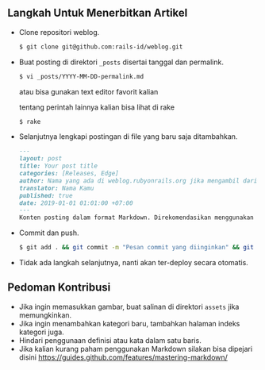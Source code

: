 ## Langkah Untuk Menerbitkan Artikel

- Clone repositori weblog.

    ``` bash
    $ git clone git@github.com:rails-id/weblog.git
    ```

- Buat posting di direktori `_posts` disertai tanggal dan permalink.

    ``` bash
    $ vi _posts/YYYY-MM-DD-permalink.md
    ```
    atau bisa gunakan text editor favorit kalian

    tentang perintah lainnya kalian bisa lihat di rake

    ``` bash
    $ rake
    ```

- Selanjutnya lengkapi postingan di file yang baru saja ditambahkan.

    ``` markdown
    ---
    layout: post
    title: Your post title
    categories: [Releases, Edge]
    author: Nama yang ada di weblog.rubyonrails.org jika mengambil dari sumber eksternal
    translator: Nama Kamu
    published: true
    date: 2019-01-01 01:01:00 +07:00
    ---
    Konten posting dalam format Markdown. Direkomendasikan menggunakan Markdown (.md, .markdown) dan hindari penulisan HTML kecuali ada sesuatu yang ingin di embed
    ```

- Commit dan push.

    ``` bash
    $ git add . && git commit -m "Pesan commit yang diinginkan" && git push
    ```

- Tidak ada langkah selanjutnya, nanti akan ter-deploy secara otomatis.

## Pedoman Kontribusi

- Jika ingin memasukkan gambar, buat salinan di direktori `assets` jika memungkinkan.
- Jika ingin menambahkan kategori baru, tambahkan halaman indeks kategori juga.
- Hindari penggunaan definisi atau kata dalam satu baris.
- Jika kalian kurang paham penggunakan Markdown silakan bisa dipejari disini https://guides.github.com/features/mastering-markdown/
